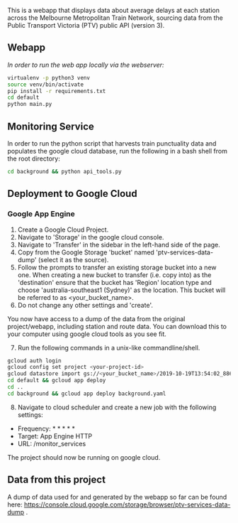 This is a webapp that displays data about average delays at each station across the Melbourne Metropolitan Train Network, sourcing data from the Public Transport Victoria (PTV) public API (version 3).

## Webapp
<i>In order to run the web app locally via the webserver:</i>
```bash
virtualenv -p python3 venv
source venv/bin/activate
pip install -r requirements.txt
cd default
python main.py
```
## Monitoring Service
In order to run the python script that harvests train punctuality data and populates the google cloud database, run the following in a bash shell from the root directory:
```bash
cd background && python api_tools.py
```

## Deployment to Google Cloud
### Google App Engine
1. Create a Google Cloud Project.
2. Navigate to 'Storage' in the google cloud console.
3. Navigate to 'Transfer' in the sidebar in the left-hand side of the page.
4. Copy from the Google Storage 'bucket' named 'ptv-services-data-dump' (select it as the source).
5. Follow the prompts to transfer an existing storage bucket into a new one. When creating a new bucket to transfer (i.e. copy into) as the 'destination' ensure that the bucket has 'Region' location type and choose 'australia-southeast1 (Sydney)' as the location. This bucket will be referred to as <your_bucket_name>.
6. Do not change any other settings and 'create'.

You now have access to a dump of the data from the original project/webapp, including station and route data. You can download this to your computer using google cloud tools as you see fit.

7. Run the following commands in a unix-like commandline/shell.

```bash
gcloud auth login
gcloud config set project <your-project-id>
gcloud datastore import gs://<your_bucket_name>/2019-10-19T13:54:02_88616/2019-10-19T13:54:02_88616.overall_export_metadata
cd default && gcloud app deploy
cd ..
cd background && gcloud app deploy background.yaml
```

8. Navigate to cloud scheduler and create a new job with the following settings:
- Frequency: * * * * *
- Target: App Engine HTTP
- URL: /monitor_services

The project should now be running on google cloud.

## Data from this project
A dump of data used for and generated by the webapp so far can be found here: 
https://console.cloud.google.com/storage/browser/ptv-services-data-dump .
